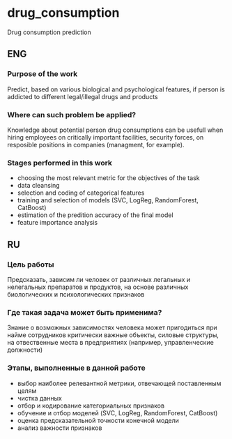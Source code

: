 # drug_consumption
Drug consumption prediction 

## ENG

### Purpose of the work

Predict, based on various biological and psychological features, if person is addicted to different legal/illegal drugs and products 

### Where can such problem be applied?

Knowledge about potential person drug consumptions can be usefull when hiring employees on critically important facilities, security forces, on resposible positions in companies (managment, for example). 

### Stages performed in this work

- choosing the most relevant metric for the objectives of the task
- data cleansing
- selection and coding of categorical features 
- training and selection of models (SVC, LogReg, RandomForest, CatBoost)
- estimation of the predition accuracy of the final model
- feature importance analysis

## RU

### Цель работы

Предсказать, зависим ли человек от различных легальных и нелегальных препаратов и продуктов, на основе различных биологических и психологических признаков

### Где такая задача может быть применима?

Знание о возможных зависимостях человека может пригодиться при найме сотрудников критически важные объекты, силовые структуры, на отвественные места в предприятиях (например, управленческие должности)

### Этапы, выполненные в данной работе

- выбор наиболее релевантной метрики, отвечающей поставленным целям
- чистка данных
- отбор и кодирование категориальных признаков
- обучение и отбор моделей  (SVC, LogReg, RandomForest, CatBoost)
- оценка предсказательной точности конечной модели
- анализ важности признаков
